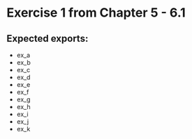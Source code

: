 # Exercise 1 from Chapter 5 - 6.1

## Expected exports:

- ex_a
- ex_b
- ex_c
- ex_d
- ex_e
- ex_f
- ex_g
- ex_h
- ex_i
- ex_j
- ex_k
